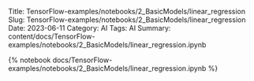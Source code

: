 Title: TensorFlow-examples/notebooks/2_BasicModels/linear_regression
Slug: TensorFlow-examples/notebooks/2_BasicModels/linear_regression
Date: 2023-06-11
Category: AI
Tags: AI
Summary: content/docs/TensorFlow-examples/notebooks/2_BasicModels/linear_regression.ipynb

{% notebook docs/TensorFlow-examples/notebooks/2_BasicModels/linear_regression.ipynb %}